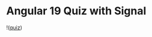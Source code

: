 # Angular 19 Quiz with Signal

!([quiz](https://github.com/piyalidas10/Angular-19-Quiz-with-Signal/blob/21444e6aefa5ff8ef85cc3a5eec7497474084b2b/quiz.png))
